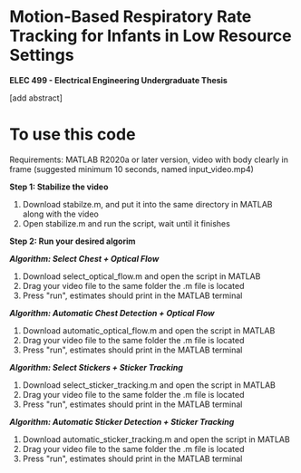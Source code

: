 # Motion-Based Respiratory Rate Tracking for Infants in Low Resource Settings

**ELEC 499 - Electrical Engineering Undergraduate Thesis** 

[add abstract]


# To use this code
Requirements: MATLAB R2020a or later version, video with body clearly in frame (suggested minimum 10 seconds, named input_video.mp4) 

**Step 1: Stabilize the video** 
1. Download stabilze.m, and put it into the same directory in MATLAB along with the video 
3. Open stabilize.m and run the script, wait until it finishes 

**Step 2: Run your desired algorim** 

***Algorithm: Select Chest + Optical Flow***
1. Download select_optical_flow.m and open the script in MATLAB
2. Drag your video file to the same folder the .m file is located
3. Press "run", estimates should print in the MATLAB terminal 

***Algorithm: Automatic Chest Detection + Optical Flow***
1. Download automatic_optical_flow.m and open the script in MATLAB
2. Drag your video file to the same folder the .m file is located
3. Press "run", estimates should print in the MATLAB terminal 

***Algorithm: Select Stickers + Sticker Tracking***
1. Download select_sticker_tracking.m and open the script in MATLAB
2. Drag your video file to the same folder the .m file is located
3. Press "run", estimates should print in the MATLAB terminal 

***Algorithm: Automatic Sticker Detection + Sticker Tracking*** 
1. Download automatic_sticker_tracking.m and open the script in MATLAB
2. Drag your video file to the same folder the .m file is located
3. Press "run", estimates should print in the MATLAB terminal 

